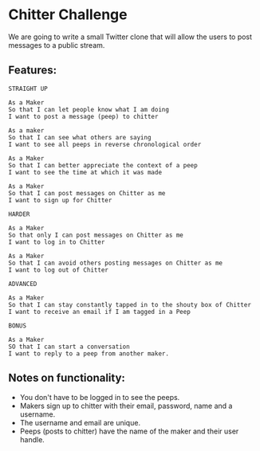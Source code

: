 Chitter Challenge
=================

We are going to write a small Twitter clone that will allow the users to post messages to a public stream.

Features:
-------

```
STRAIGHT UP

As a Maker
So that I can let people know what I am doing  
I want to post a message (peep) to chitter

As a maker
So that I can see what others are saying  
I want to see all peeps in reverse chronological order

As a Maker
So that I can better appreciate the context of a peep
I want to see the time at which it was made

As a Maker
So that I can post messages on Chitter as me
I want to sign up for Chitter

HARDER

As a Maker
So that only I can post messages on Chitter as me
I want to log in to Chitter

As a Maker
So that I can avoid others posting messages on Chitter as me
I want to log out of Chitter

ADVANCED

As a Maker
So that I can stay constantly tapped in to the shouty box of Chitter
I want to receive an email if I am tagged in a Peep

BONUS

As a Maker
SO that I can start a conversation
I want to reply to a peep from another maker.

```

Notes on functionality:
------

* You don't have to be logged in to see the peeps.
* Makers sign up to chitter with their email, password, name and a username.
* The username and email are unique.
* Peeps (posts to chitter) have the name of the maker and their user handle.

